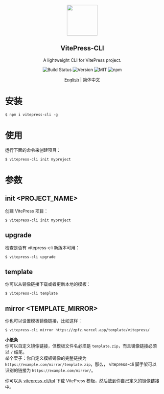 <p align=center><img src="https://s2.ax1x.com/2020/02/04/1DsmTO.png" height = "100" /></p>

<h2 align="center">VitePress-CLI</h2>

<p align="center">A lightweight CLI for VitePress project.</p>

<p align="center">
<img src="https://img.shields.io/badge/build-passing-brightgreen?style=flat-square" alt="Build Status">
<img src="https://img.shields.io/github/package-json/v/zpfz/vitepress-cli?style=flat-square&color=orange" alt="Version">
<img src="https://img.shields.io/badge/license-MIT-brightgreen?style=flat-square&color=blue" alt="MIT">
<img alt="npm" src="https://img.shields.io/npm/dt/vitepress-cli?style=flat-square&color=red" alt="downloads">
</p>

<p align="center">  
<a href="./README.md">English</a> | 简体中文
</p>

# 安装
```
$ npm i vitepress-cli -g
```
# 使用
运行下面的命令来创建项目：
```
$ vitepress-cli init myproject
```

# 参数
## init <PROJECT_NAME>
创建 VitePress 项目：
```
$ vitepress-cli init myproject
```

## upgrade
检查是否有 vitepress-cli 新版本可用：
```
$ vitepress-cli upgrade
```

## template
你可以从镜像链接下载或者更新本地的模板：
```
$ vitepress-cli template
```

## mirror <TEMPLATE_MIRROR>
你也可以设置模板镜像链接，比如这样：
```
$ vitepress-cli mirror https://zpfz.vercel.app/template/vitepress/
```
**小纸条**  
你可以自定义镜像链接，但模板文件名必须是 `template.zip`，而且镜像链接必须以 `/` 结尾。  
举个栗子：你自定义模板镜像的完整链接为 `https://example.com/mirror/template.zip`，那么， vitepress-cli 脚手架可以识别的链接为 `https://example.com/mirror/`。

你可以从 [vitepress-cli/tpl](https://github.com/zpfz/vitepress-cli/tree/master/tpl) 下载 VitePress 模板，然后放到你自己定义的镜像链接中。
